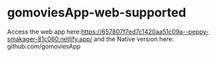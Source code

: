 # gomoviesApp-web-supported

Access the web app here:https://657807f7ed7c1420aa51c09a--peppy-smakager-81c060.netlify.app/
and the Native version here: github.com/gomoviesApp
